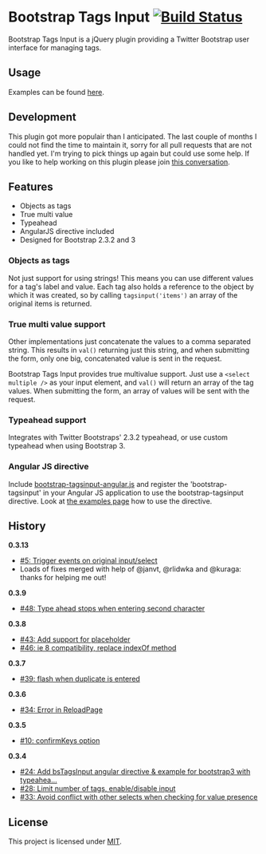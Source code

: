 # Bootstrap Tags Input [![Build Status](https://travis-ci.org/TimSchlechter/bootstrap-tagsinput.svg?branch=master)](https://travis-ci.org/TimSchlechter/bootstrap-tagsinput)
Bootstrap Tags Input is a jQuery plugin providing a Twitter Bootstrap user interface for managing tags.

## Usage
Examples can be found [here](http://timschlechter.github.com/bootstrap-tagsinput/examples/).

## Development
This plugin got more populair than I anticipated. The last couple of months I could not find the time to maintain it, sorry for all pull requests that are not handled yet.
I'm trying to pick things up again but could use some help. If you like to help working on this plugin please join [this conversation](https://github.com/TimSchlechter/bootstrap-tagsinput/issues/158).


## Features
* Objects as tags
* True multi value
* Typeahead
* AngularJS directive included
* Designed for Bootstrap 2.3.2 and 3

### Objects as tags
Not just support for using strings! This means you can use different values
for a tag's label and value. Each tag also holds a reference to the object
by which it was created, so by calling <code>tagsinput('items')</code> an
array of the original items is returned.
  
### True multi value support
Other implementations just concatenate the values to a comma separated string.
This results in <code>val()</code> returning just this string, and when
submitting the form, only one big, concatenated value is sent in the request.

Bootstrap Tags Input provides true multivalue support. Just use a 
<code>&lt;select multiple /&gt;</code> as your input element, and 
<code>val()</code> will return an array of the tag values. When submitting the
form, an array of values will be sent with the request.

### Typeahead support
Integrates with Twitter Bootstraps' 2.3.2 typeahead, or use custom typeahead when using Bootstrap 3.

### Angular JS directive
Include [bootstrap-tagsinput-angular.js](https://github.com/TimSchlechter/bootstrap-tagsinput/blob/master/src/bootstrap-tagsinput-angular.js) and register the 'bootstrap-tagsinput' in your Angular JS application to use the bootstrap-tagsinput directive. Look at [the examples page](http://timschlechter.github.io/bootstrap-tagsinput/examples/#angular) how to use the directive.

## History

__0.3.13__
* [#5: Trigger events on original input/select](https://github.com/TimSchlechter/bootstrap-tagsinput/issues/5)
* Loads of fixes merged with help of @janvt, @rlidwka and @kuraga: thanks for helping me out!

__0.3.9__
* [#48: Type ahead stops when entering second character](https://github.com/TimSchlechter/bootstrap-tagsinput/issues/48)

__0.3.8__
* [#43: Add support for placeholder](https://github.com/TimSchlechter/bootstrap-tagsinput/pull/43)
* [#46: ie 8 compatibility, replace indexOf method](https://github.com/TimSchlechter/bootstrap-tagsinput/pull/46)

__0.3.7__
* [#39: flash when duplicate is entered](https://github.com/TimSchlechter/bootstrap-tagsinput/issues/39)

__0.3.6__

* [#34: Error in ReloadPage](https://github.com/TimSchlechter/bootstrap-tagsinput/issues/34)

__0.3.5__

* [#10: confirmKeys option](https://github.com/TimSchlechter/bootstrap-tagsinput/issues/10)

__0.3.4__

* [#24: Add bsTagsInput angular directive & example for bootstrap3 with typeahea...](https://github.com/TimSchlechter/bootstrap-tagsinput/pull/24)
* [#28: Limit number of tags, enable/disable input](https://github.com/TimSchlechter/bootstrap-tagsinput/pull/28)
* [#33: Avoid conflict with other selects when checking for value presence](https://github.com/TimSchlechter/bootstrap-tagsinput/pull/33)

## License
This project is licensed under [MIT](https://raw.github.com/TimSchlechter/bootstrap-tagsinput/master/LICENSE "Read more about the MIT license").